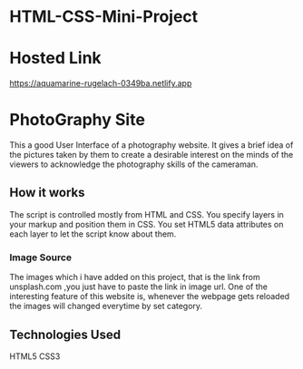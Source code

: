 # HTML-CSS-Mini-Project

# Hosted Link
   https://aquamarine-rugelach-0349ba.netlify.app

#  PhotoGraphy Site

This a good User Interface of a photography website. It gives a brief idea of the pictures taken by them to create a desirable interest on the minds of the viewers to acknowledge the photography skills of the cameraman.  




## How it works


The script is controlled mostly from HTML and CSS. You specify layers in your markup and position them in CSS. You set HTML5 data attributes on each layer to let the script know about them. 



### Image Source

The images which  i have added on this project, that is the link from unsplash.com ,you just have to paste the link in image url.
One of the interesting feature of this website is, whenever the webpage gets reloaded  the images will changed everytime by set category.

## Technologies Used
HTML5
CSS3
